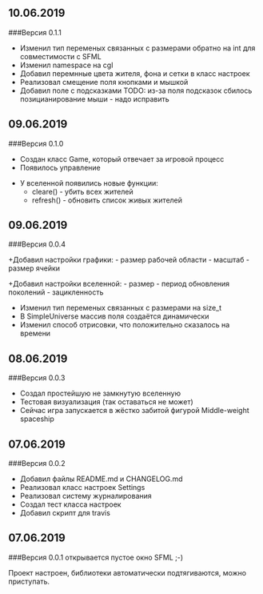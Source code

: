 
## 10.06.2019
###Версия 0.1.1

- Изменил тип переменых связанных с размерами обратно на int для совместимости с SFML
- Изменил namespace на cgl
- Добавил перемнные цвета жителя, фона и сетки в класс настроек
- Реализовал смещение поля кнопками и мышкой
- Добавил поле с подсказками
TODO: из-за поля подсказок сбилось позицианирование мыши - надо исправить


## 09.06.2019
###Версия 0.1.0

- Создан класс Game, который отвечает за игровой процесс
- Появилось управление
+ У вселенной появились новые функции:
    - cleare() - убить всех жителей
    - refresh() - обновить список живых жителей

## 09.06.2019
###Версия 0.0.4

+Добавил настройки графики:
    - размер рабочей области
    - масштаб
    - размер ячейки

+Добавил настройки вселенной:
    - размер
    - период обновления поколений
    - зацикленность

- Изменил тип переменых связанных с размерами на size_t
- В SimpleUniverse массив поля создаётся динамически
- Изменил способ отрисовки, что положительно сказалось на времени


## 08.06.2019
###Версия 0.0.3

- Создал простейшую не замкнутую вселенную
- Тестовая визуализация (так оставаться не может)
- Сейчас игра запускается в жёстко забитой фигурой Middle-weight spaceship

## 07.06.2019
###Версия 0.0.2

- Добавил файлы README.md и CHANGELOG.md
- Реализовал класс настроек Settings
- Реализовал систему журналирования
- Создал тест класса настроек
- Добавил скрипт для travis

## 07.06.2019
###Версия 0.0.1
    открывается пустое окно SFML ;-)

Проект настроен, библиотеки автоматически подтягиваются, можно приступать.
